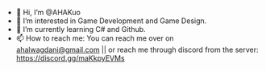 - 👋 Hi, I’m @AHAKuo
- 👀 I’m interested in Game Development and Game Design.
- 🌱 I’m currently learning C# and Github.
- 📫 How to reach me: You can reach me over on ahalwagdani@gmail.com || or reach me through discord from the server: https://discord.gg/maKkpyEVMs

<!---
AHAKuo/AHAKuo is a ✨ special ✨ repository because its `README.md` (this file) appears on your GitHub profile.
You can click the Preview link to take a look at your changes.
--->
